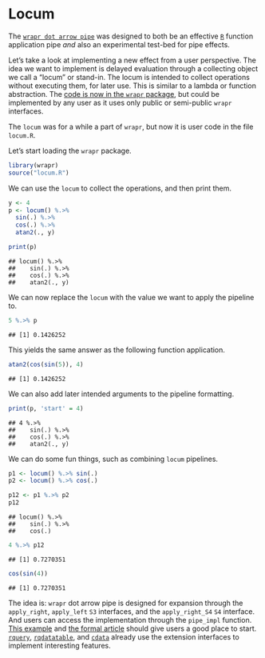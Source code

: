 Locum
================

The [`wrapr dot arrow
pipe`](https://journal.r-project.org/archive/2018/RJ-2018-042/index.html)
was designed to both be an effective [`R`](https://www.r-project.org)
function application pipe *and* also an experimental test-bed for pipe
effects.

Let’s take a look at implementing a new effect from a user perspective.
The idea we want to implement is delayed evaluation through a collecting
object we call a “locum” or stand-in. The locum is intended to collect
operations without executing them, for later use. This is similar to a
lambda or function abstraction. The [code is now in the `wrapr`
package](https://github.com/WinVector/wrapr/blob/master/R/locum.R), but
could be implemented by any user as it uses only public or semi-public
`wrapr` interfaces.

The `locum` was for a while a part of `wrapr`, but now it is user code
in the file `locum.R`.

Let’s start loading the `wrapr` package.

``` r
library(wrapr)
source("locum.R")
```

We can use the `locum` to collect the operations, and then print them.

``` r
y <- 4
p <- locum() %.>% 
  sin(.) %.>% 
  cos(.) %.>% 
  atan2(., y)

print(p)
```

    ## locum() %.>%
    ##    sin(.) %.>%
    ##    cos(.) %.>%
    ##    atan2(., y)

We can now replace the `locum` with the value we want to apply the
pipeline to.

``` r
5 %.>% p
```

    ## [1] 0.1426252

This yields the same answer as the following function application.

``` r
atan2(cos(sin(5)), 4)
```

    ## [1] 0.1426252

We can also add later intended arguments to the pipeline formatting.

``` r
print(p, 'start' = 4)
```

    ## 4 %.>%
    ##    sin(.) %.>%
    ##    cos(.) %.>%
    ##    atan2(., y)

We can do some fun things, such as combining `locum` pipelines.

``` r
p1 <- locum() %.>% sin(.)
p2 <- locum() %.>% cos(.)

p12 <- p1 %.>% p2
p12
```

    ## locum() %.>%
    ##    sin(.) %.>%
    ##    cos(.)

``` r
4 %.>% p12
```

    ## [1] 0.7270351

``` r
cos(sin(4))
```

    ## [1] 0.7270351

The idea is: `wrapr` dot arrow pipe is designed for expansion through
the `apply_right`, `apply_left` `S3` interfaces, and the
`apply_right_S4` `S4` interface. And users can access the implementation
through the `pipe_impl` function. [This
example](https://github.com/WinVector/wrapr/blob/master/Examples/Locum/Locum.md)
and [the formal
article](https://journal.r-project.org/archive/2018/RJ-2018-042/index.html)
should give users a good place to start.
[`rquery`](https://github.com/WinVector/rquery),
[`rqdatatable`](https://github.com/WinVector/rqdatatable), and
[`cdata`](https://github.com/WinVector/cdata) already use the extension
interfaces to implement interesting features.
